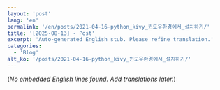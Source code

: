 ```yaml
---
layout: 'post'
lang: 'en'
permalink: '/en/posts/2021-04-16-python_kivy_윈도우환경에서_설치하기/'
title: '[2025-08-13] - Post'
excerpt: 'Auto-generated English stub. Please refine translation.'
categories:
  - 'Blog'
alt_ko: '/posts/2021-04-16-python_kivy_윈도우환경에서_설치하기/'
---
```


(*No embedded English lines found. Add translations later.*)
